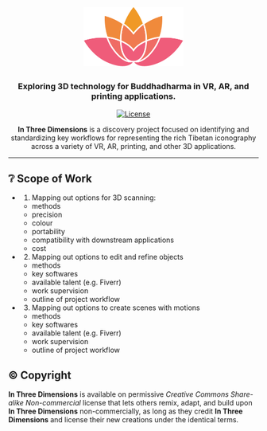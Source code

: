 <h1 align="center">
  <br>
  <a href="http://eka.to"><img src="https://raw.githubusercontent.com/Lotus-King-Research/Home/main/Assets/Images/Lotus-King-Research-Logo-Transparent.png" alt="Lotus King Research" width="200"></a>
  <br>
</h1>

<h3 align="center">Exploring 3D technology for Buddhadharma in VR, AR, and printing applications.</h3>

<p align="center">
  
  <a href="https://mirrors.creativecommons.org/presskit/buttons/88x31/png/by-sa.png">
    <img width=150px src="https://upload.wikimedia.org/wikipedia/commons/thumb/1/12/Cc-by-nc-sa_icon.svg/1280px-Cc-by-nc-sa_icon.svg.png" alt="License">
  </a>
</p>

<p align="center"> <b>In Three Dimensions</b> is a discovery project focused on identifying and standardizing key workflows for representing the rich Tibetan iconography across a variety of VR, AR, printing, and other 3D applications. 
</p>

<hr>

## :grey_question: Scope of Work

- 1) Mapping out options for 3D scanning:
  - methods
  - precision
  - colour
  - portability
  - compatibility with downstream applications
  - cost

- 2) Mapping out options to edit and refine objects
  - methods
  - key softwares
  - available talent (e.g. Fiverr)
  - work supervision
  - outline of project workflow

- 3) Mapping out options to create scenes with motions
  - methods
  - key softwares
  - available talent (e.g. Fiverr)
  - work supervision
  - outline of project workflow
 
## :copyright: Copyright

**In Three Dimensions** is available on permissive _Creative Commons Share-alike Non-commercial_ license that lets others remix, adapt, and build upon **In Three Dimensions** non-commercially, as long as they credit **In Three Dimensions** and license their new creations under the identical terms.
